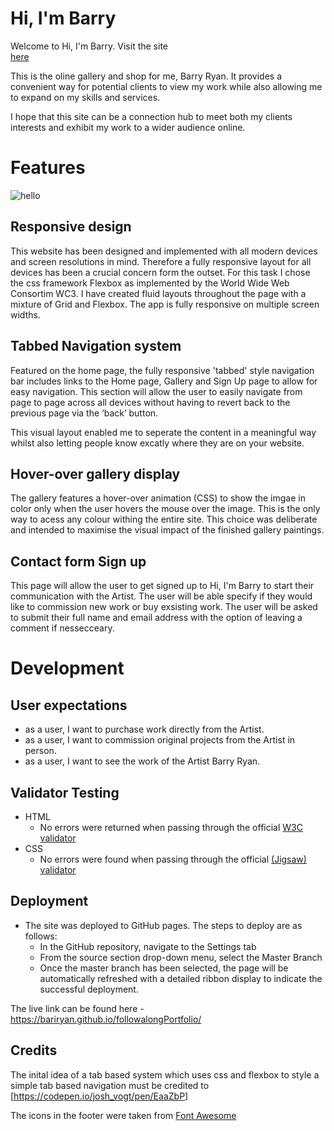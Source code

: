 # Hi, I'm Barry

Welcome to Hi, I'm Barry. Visit the site  
[here](https://bariryan.github.io/followalongPortfolio/) 

This is the oline gallery and shop for me, Barry Ryan. It provides a convenient way for potential clients to view my work while also allowing me to expand on my skills and services. 

I hope that this site can be a connection hub to meet both my clients interests and exhibit
 my work to a wider audience online.

# Features 

![hello](https://github.com/bariryan/followalongPortfolio/blob/master/assets/images/mastermockup.png)


## Responsive design

This website has been designed and implemented with all modern devices and screen resolutions in mind. Therefore a fully responsive layout for all devices has been a crucial concern form the outset. For this task I chose the css framework Flexbox as implemented by the World Wide Web Consortim WC3. I have created fluid layouts throughout the page with a mixture of Grid and Flexbox. The app is fully responsive on multiple screen widths.

 
  ## Tabbed Navigation system

  Featured on the home page, the fully responsive 'tabbed' style navigation bar includes links to the Home page, Gallery and Sign Up page to allow for easy navigation. This section will allow the user to easily navigate from page to page across all devices without having to revert back to the previous page via the ‘back’ button.

  This visual layout enabled me to seperate the content in a meaningful way whilst also letting people know excatly where they are on your website. 

  ## Hover-over gallery display

  The gallery features a hover-over animation (CSS) to show the imgae in color only when the user hovers the mouse over the image. This is the only way to acess any colour withing the entire site. This choice was deliberate and intended to maximise the visual impact of the finished gallery paintings.

  
 ## Contact form Sign up 

  This page will allow the user to get signed up to Hi, I'm Barry to start their communication with the Artist. The user will be able specify if they would like to commission new work or buy exsisting work. The user will be asked to submit their full name and email address with the option of leaving a comment if nessecceary. 



 # Development

 ## User expectations

 * as a user, I want to purchase work directly from the Artist.
 * as a user, I want to commission original projects from the Artist in person.  
 * as a user, I want to see the work of the Artist Barry Ryan.


## Validator Testing 

- HTML
  - No errors were returned when passing through the official [W3C validator](https://validator.w3.org/nu/?doc=https%3A%2F%2Fcode-institute-org.github.io%2Flove-running-2.0%2Findex.html)
- CSS
  - No errors were found when passing through the official [(Jigsaw) validator](https://jigsaw.w3.org/css-validator/validator?uri=https%3A%2F%2Fvalidator.w3.org%2Fnu%2F%3Fdoc%3Dhttps%253A%252F%252Fcode-institute-org.github.io%252Flove-running-2.0%252Findex.html&profile=css3svg&usermedium=all&warning=1&vextwarning=&lang=en#css)


## Deployment
 
- The site was deployed to GitHub pages. The steps to deploy are as follows: 
  - In the GitHub repository, navigate to the Settings tab 
  - From the source section drop-down menu, select the Master Branch
  - Once the master branch has been selected, the page will be automatically refreshed with a detailed ribbon display to indicate the successful deployment. 

The live link can be found here - https://bariryan.github.io/followalongPortfolio/

## Credits 

The inital idea of a tab based system which uses css and flexbox to style a simple tab based navigation must be credited to 
 [https://codepen.io/josh_vogt/pen/EaaZbP] 

The icons in the footer were taken from [Font Awesome](https://fontawesome.com/)




